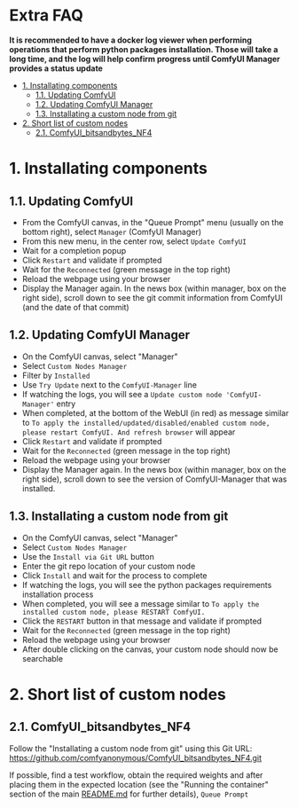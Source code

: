 <h1>Extra FAQ</h1>

**It is recommended to have a docker log viewer when performing operations that perform python packages installation. Those will take a long time, and the log will help confirm progress until ComfyUI Manager provides a status update**

- [1. Installating components](#1-installating-components)
  - [1.1. Updating ComfyUI](#11-updating-comfyui)
  - [1.2. Updating ComfyUI Manager](#12-updating-comfyui-manager)
  - [1.3. Installating a custom node from git](#13-installating-a-custom-node-from-git)
- [2. Short list of custom nodes](#2-short-list-of-custom-nodes)
  - [2.1. ComfyUI\_bitsandbytes\_NF4](#21-comfyui_bitsandbytes_nf4)

# 1. Installating components

## 1.1. Updating ComfyUI

- From the ComfyUI canvas, in the "Queue Prompt" menu (usually on the bottom right), select `Manager` (ComfyUI Manager)
- From this new menu, in the center row, select `Update ComfyUI`
- Wait for a completion popup
- Click `Restart` and validate if prompted
- Wait for the `Reconnected` (green message in the top right)
- Reload the webpage using your browser
- Display the Manager again. In the news box (within manager, box on the right side), scroll down to see the git commit information from ComfyUI (and the date of that commit)

## 1.2. Updating ComfyUI Manager

- On the ComfyUI canvas, select "Manager"
- Select `Custom Nodes Manager`
- Filter by `Installed`
- Use `Try Update` next to the `ComfyUI-Manager` line
- If watching the logs, you will see a `Update custom node 'ComfyUI-Manager'` entry
- When completed, at the bottom of the WebUI (in red) as message similar to `To apply the installed/updated/disabled/enabled custom node, please restart ComfyUI. And refresh browser` will appear
- Click `Restart` and validate if prompted
- Wait for the `Reconnected` (green message in the top right)
- Reload the webpage using your browser
- Display the Manager again. In the news box (within manager, box on the right side), scroll down to see the version of ComfyUI-Manager that was installed.

## 1.3. Installating a custom node from git

- On the ComfyUI canvas, select "Manager"
- Select `Custom Nodes Manager`
- Use the `Install via Git URL` button
- Enter the git repo location of your custom node
- Click `Install` and wait for the process to complete
- If watching the logs, you will see the python packages requirements installation process
- When completed, you will see a message similar to `To apply the installed custom node, please RESTART ComfyUI.`
- Click the `RESTART` button in that message and validate if prompted
- Wait for the `Reconnected` (green message in the top right)
- Reload the webpage using your browser
- After double clicking on the canvas, your custom node should now be searchable

# 2. Short list of custom nodes

## 2.1. ComfyUI_bitsandbytes_NF4

Follow the "Installating a custom node from git" using this Git URL: https://github.com/comfyanonymous/ComfyUI_bitsandbytes_NF4.git

If possible, find a test workflow, obtain the required weights and after placing them in the expected location (see the "Running the container" section of the main [README.md](../README.md) for further details), `Queue Prompt`
